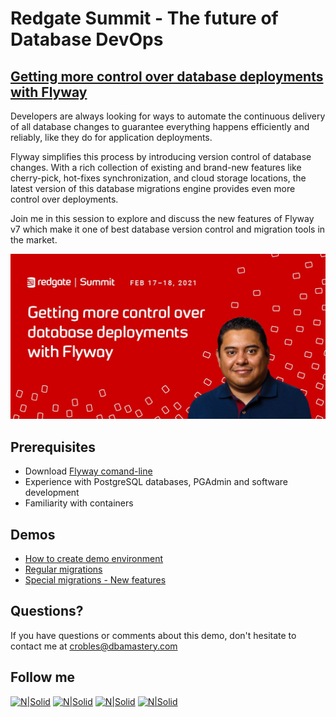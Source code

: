 # Redgate Summit - The future of Database DevOps
## [Getting more control over database deployments with Flyway](https://bit.ly/3dd6Ori)  

Developers are always looking for ways to automate the continuous delivery of all database changes to guarantee everything happens efficiently and reliably, like they do for application deployments.

Flyway simplifies this process by introducing version control of database changes. With a rich collection of existing and brand-new features like cherry-pick, hot-fixes synchronization, and cloud storage locations, the latest version of this database migrations engine provides even more control over deployments. 

Join me in this session to explore and discuss the new features of Flyway v7 which make it one of best database version control and migration tools in the market.

[![N|Solid](./RedgateSummit-CarlosRobles.jpg)](https://bit.ly/3dd6Ori)

## **Prerequisites**  
* Download [Flyway comand-line](https://flywaydb.org/download/)
* Experience with PostgreSQL databases, PGAdmin and software development
* Familiarity with containers

## **Demos**  
* [How to create demo environment](Demo_01)
* [Regular migrations](Demo_02)
* [Special migrations - New features](Demo_03)

## Questions?
If you have questions or comments about this demo, don't hesitate to contact me at <crobles@dbamastery.com>

## Follow me
[![N|Solid](http://dbamastery.com/wp-content/uploads/2018/08/if_twitter_circle_color_107170.png)](https://twitter.com/dbamastery) [![N|Solid](http://dbamastery.com/wp-content/uploads/2018/08/if_github_circle_black_107161.png)](https://github.com/dbamaster) [![N|Solid](http://dbamastery.com/wp-content/uploads/2018/08/if_linkedin_circle_color_107178.png)](https://www.linkedin.com/in/croblesdba/) [![N|Solid](http://dbamastery.com/wp-content/uploads/2018/08/if_browser_1055104.png)](http://dbamastery.com/)